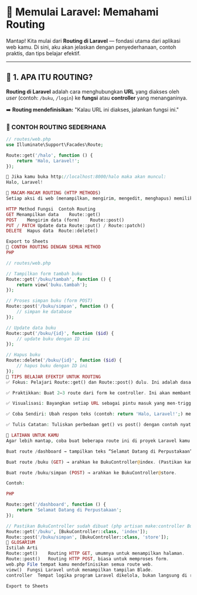 # 🚀 Memulai Laravel: Memahami Routing

Mantap! Kita mulai dari **Routing di Laravel** — fondasi utama dari aplikasi web kamu. Di sini, aku akan jelaskan dengan penyederhanaan, contoh praktis, dan tips belajar efektif.

---

## 📘 1. APA ITU ROUTING?

**Routing di Laravel** adalah cara menghubungkan **URL** yang diakses oleh _user_ (contoh: `/buku`, `/login`) ke **fungsi** atau **controller** yang menanganinya.

➡️ **Routing mendefinisikan:**
"Kalau URL ini diakses, jalankan fungsi ini."

### 🔰 CONTOH ROUTING SEDERHANA

```php
// routes/web.php
use Illuminate\Support\Facades\Route;

Route::get('/halo', function () {
    return 'Halo, Laravel!';
});

📌 Jika kamu buka http://localhost:8000/halo maka akan muncul:
Halo, Laravel!

🚦 MACAM-MACAM ROUTING (HTTP METHODS)
Setiap aksi di web (menampilkan, mengirim, mengedit, menghapus) memiliki metode HTTP yang sesuai:

HTTP Method	Fungsi	Contoh Routing
GET	Menampilkan data	Route::get()
POST	Mengirim data (form)	Route::post()
PUT / PATCH	Update data	Route::put() / Route::patch()
DELETE	Hapus data	Route::delete()

Export to Sheets
🧪 CONTOH ROUTING DENGAN SEMUA METHOD
PHP

// routes/web.php

// Tampilkan form tambah buku
Route::get('/buku/tambah', function () {
    return view('buku.tambah');
});

// Proses simpan buku (form POST)
Route::post('/buku/simpan', function () {
    // simpan ke database
});

// Update data buku
Route::put('/buku/{id}', function ($id) {
    // update buku dengan ID ini
});

// Hapus buku
Route::delete('/buku/{id}', function ($id) {
    // hapus buku dengan ID ini
});
🎯 TIPS BELAJAR EFEKTIF UNTUK ROUTING
✅ Fokus: Pelajari Route::get() dan Route::post() dulu. Ini adalah dasar yang paling sering dipakai.

✅ Praktikkan: Buat 2–3 route dari form ke controller. Ini akan membantumu memahami alur data.

✅ Visualisasi: Bayangkan setiap URL sebagai pintu masuk yang men-trigger aksi tertentu di aplikasi.

✅ Coba Sendiri: Ubah respon teks (contoh: return 'Halo, Laravel!';) menjadi tampilan (contoh: return view('nama_view');).

✅ Tulis Catatan: Tuliskan perbedaan get() vs post() dengan contoh nyata untuk menguatkan pemahaman.

🧠 LATIHAN UNTUK KAMU
Agar lebih mantap, coba buat beberapa route ini di proyek Laravel kamu:

Buat route /dashboard → tampilkan teks “Selamat Datang di Perpustakaan”.

Buat route /buku (GET) → arahkan ke BukuController@index. (Pastikan kamu sudah punya BukuController sederhana!)

Buat route /buku/simpan (POST) → arahkan ke BukuController@store.

Contoh:

PHP

Route::get('/dashboard', function () {
    return 'Selamat Datang di Perpustakaan';
});

// Pastikan BukuController sudah dibuat (php artisan make:controller BukuController)
Route::get('/buku', [BukuController::class, 'index']);
Route::post('/buku/simpan', [BukuController::class, 'store']);
📘 GLOSARIUM
Istilah	Arti
Route::get()	Routing HTTP GET, umumnya untuk menampilkan halaman.
Route::post()	Routing HTTP POST, biasa untuk memproses form.
web.php	File tempat kamu mendefinisikan semua route web.
view()	Fungsi Laravel untuk menampilkan tampilan Blade.
controller	Tempat logika program Laravel dikelola, bukan langsung di route.

Export to Sheets
